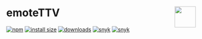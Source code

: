<h1>emoteTTV <img src="https://i.imgur.com/Qgc9fJ4.gif" height="56" width="56" align="right"></h1>

[![npm](https://badgen.net/npm/v/emotettv)](https://www.npmjs.com/package/emotettv)
[![install size](https://badgen.net/packagephobia/install/emotettv)](https://packagephobia.com/result?p=emotettv)
[![downloads](https://badgen.net/npm/dt/emotettv)](https://www.npmjs.com/package/emotettv)
[![snyk](https://snyk.io/test/npm/emotettv/badge.svg)](https://snyk.io/test/npm/emotettv)
[![snyk](https://badgen.net/github/license/doceazedo/emotettv)](/LICENSE)
